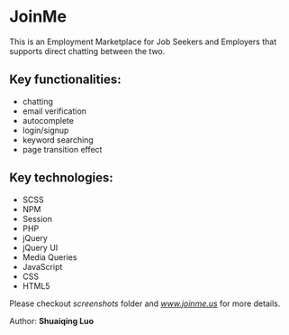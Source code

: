 # JoinMe
This is an Employment Marketplace for Job Seekers and Employers that supports direct chatting between the two.
## Key functionalities: 
* chatting
* email verification
* autocomplete
* login/signup
* keyword searching
* page transition effect 
## Key technologies:
* SCSS
* NPM
* Session
* PHP
* jQuery
* jQuery UI
* Media Queries
* JavaScript
* CSS
* HTML5

Please checkout *screenshots* folder and *www.joinme.us* for more details.

Author: **Shuaiqing Luo**



